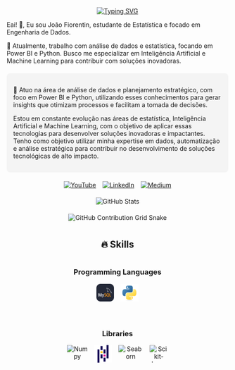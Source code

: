 <!-- Título -->
<div id="user-content-toc" style="text-align: center;">
  <a href="https://git.io/typing-svg"><img src="https://readme-typing-svg.demolab.com?font=JetBrains+Mono&weight=900&size=25&pause=1000&color=FDFDFD&center=true&vCenter=true&width=435&lines=Engenheiro de dados em formação!" alt="Typing SVG"></a>
</div>

<!-- Apresentação -->
<p>
  Eai! 👋, Eu sou João Fiorentin, estudante de Estatística e focado em Engenharia de Dados.
</p>

<p>
  🔭 Atualmente, trabalho com análise de dados e estatística, focando em Power BI e Python. Busco me especializar em Inteligência Artificial e Machine Learning para contribuir com soluções inovadoras.
</p>

<!-- Dropdown com mais detalhes -->
<div style="background-color: #f4f4f4; padding: 15px; border-radius: 8px; margin-top: 20px;">
  <p>
    💬 Atuo na área de análise de dados e planejamento estratégico, com foco em Power BI e Python, utilizando esses conhecimentos para gerar insights que otimizam processos e facilitam a tomada de decisões. 
    
  Estou em constante evolução nas áreas de estatística, Inteligência Artificial e Machine Learning, com o objetivo de aplicar essas tecnologias para desenvolver soluções inovadoras e impactantes. Tenho como objetivo utilizar minha expertise em dados, automatização e análise estratégica para contribuir no desenvolvimento de soluções tecnológicas de alto impacto.
  </p>
</div>

<!-- Links -->
<div style="display: flex; justify-content: center; gap: 15px; margin-top: 20px;">
  <a href="https://www.youtube.com/@joao.fiorentin1" target="_blank">
    <img src="https://img.shields.io/badge/YouTube-FF0000?style=for-the-badge&logo=youtube&logoColor=white" alt="YouTube">
  </a>
  <a href="https://www.linkedin.com/in/joaofiorentin/" target="_blank">
    <img src="https://img.shields.io/badge/LinkedIn-0077B5?style=for-the-badge&logo=linkedin&logoColor=white" alt="LinkedIn">
  </a>
  <a href="https://medium.com/@joao.fiorentin" target="_blank">
    <img src="https://img.shields.io/badge/Medium-20BEFF?style=for-the-badge&logo=Medium&logoColor=white" alt="Medium">
  </a>
</div>

<!-- GitHub Stats -->
<div style="display: flex; justify-content: center; margin-top: 20px;">
  <img src="https://github-readme-stats.vercel.app/api?username=joaofiorentin&show_icons=true&theme=gotham" alt="GitHub Stats">
</div>

<!-- GitHub Contribution Snake -->
<picture style="display: flex; justify-content: center; margin-top: 20px;">
  <source media="(prefers-color-scheme: dark)" srcset="https://raw.githubusercontent.com/joaofiorentin/joaofiorentin/output/github-contribution-grid-snake-dark.svg">
  <source media="(prefers-color-scheme: light)" srcset="https://raw.githubusercontent.com/joaofiorentin/mari4souza/output/github-contribution-grid-snake-dark.svg">
  <img alt="GitHub Contribution Grid Snake" src="https://raw.githubusercontent.com/joaofiorentin/mari4souza/output/github-contribution-grid-snake.svg">
</picture>

<!-- Skills -->
<div style="margin-top: 40px; text-align: center;">
  <h2>🔥 Skills</h2>

  <div style="display: flex; justify-content: space-around; flex-wrap: wrap; gap: 20px;">
    <!-- Programming Languages -->
    <div style="flex-basis: 45%;">
      <h3>Programming Languages</h3>
      <div style="display: flex; justify-content: center; gap: 15px;">
        <img src="https://raw.githubusercontent.com/tandpfun/skill-icons/65dea6c4eaca7da319e552c09f4cf5a9a8dab2c8/icons/MySQL-Dark.svg" alt="MySQL" height="40">
        <img src="https://raw.githubusercontent.com/devicons/devicon/master/icons/python/python-original.svg" alt="Python" height="40">
      </div>
    </div>
  
  <div style="display: flex; justify-content: space-around; flex-wrap: wrap; gap: 20px; margin-top: 20px;">
    <!-- Libraries -->
    <div style="flex-basis: 45%;">
      <h3>Libraries</h3>
      <div style="display: flex; justify-content: center; gap: 15px;">
        <img src="https://cdn.jsdelivr.net/gh/devicons/devicon/icons/numpy/numpy-original.svg" alt="Numpy" height="40">
        <img src="https://raw.githubusercontent.com/devicons/devicon/2ae2a900d2f041da66e950e4d48052658d850630/icons/pandas/pandas-original.svg" alt="Pandas" height="40">
        <img src="https://seaborn.pydata.org/_images/logo-mark-lightbg.svg" alt="Seaborn" height="40">
        <img src="https://upload.wikimedia.org/wikipedia/commons/0/05/Scikit_learn_logo_small.svg" alt="Scikit-learn" height="40">
      </div>
    </div>
  </div>
</div>
